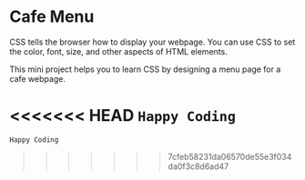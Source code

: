# Cafe Menu

CSS tells the browser how to display your webpage. You can use CSS to set the color, font, size, and other aspects of HTML elements.

This mini project helps you to learn CSS by designing a menu page for a cafe webpage.

<<<<<<< HEAD
`Happy Coding`
=======
`Happy Coding`
>>>>>>> 7cfeb58231da06570de55e3f034da0f3c8d6ad47
